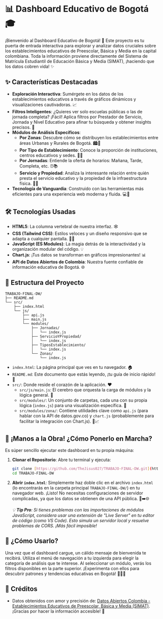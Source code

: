 # 📊 Dashboard Educativo de Bogotá 🎓

¡Bienvenido al Dashboard Educativo de Bogotá! 🎉 Este proyecto es tu puerta de entrada interactiva para explorar y analizar datos cruciales sobre los establecimientos educativos de Preescolar, Básica y Media en la capital colombiana. Toda la información proviene directamente del Sistema de Matrícula Estudiantil de Educación Básica y Media (SIMAT), ¡haciendo que los datos cobren vida! ✨

## ✨ Características Destacadas

- **Exploración Interactiva**: Sumérgete en los datos de los establecimientos educativos a través de gráficos dinámicos y visualizaciones cautivadoras. 📈
- **Filtros Inteligentes**: ¿Quieres ver solo escuelas públicas o las de jornada completa? ¡Fácil! Aplica filtros por Prestador de Servicio, Jornada y Nivel Educativo para afinar tu búsqueda y obtener insights precisos. 🔎
- **Módulos de Análisis Específicos**:
  - **Por Zonas**: Descubre cómo se distribuyen los establecimientos entre áreas Urbanas y Rurales de Bogotá. 🏙️🌳
  - **Por Tipo de Establecimiento**: Conoce la proporción de instituciones, centros educativos y sedes. 🏫🏢
  - **Por Jornadas**: Entiende la oferta de horarios: Mañana, Tarde, Completa, etc. ⏰📚
  - **Servicio y Propiedad**: Analiza la interesante relación entre quién presta el servicio educativo y la propiedad de la infraestructura física. 🤝🔗
- **Tecnología de Vanguardia**: Construido con las herramientas más eficientes para una experiencia web moderna y fluida. 💻🚀

## 🛠️ Tecnologías Usadas

- **HTML5**: La columna vertebral de nuestra interfaz. 🕸️
- **CSS (Tailwind CSS)**: Estilos veloces y un diseño responsivo que se adapta a cualquier pantalla. 🎨📱
- **JavaScript (ES Modules)**: La magia detrás de la interactividad y la organización modular del código. 💡
- **Chart.js**: ¡Tus datos se transforman en gráficos impresionantes! 📊
- **API de Datos Abiertos de Colombia**: Nuestra fuente confiable de información educativa de Bogotá. 🌐

## 📂 Estructura del Proyecto

```
TRABAJO-FINAL-DW/
├── README.md
└── src/
    ├── index.html
    └── js/
        ├── api.js
        ├── main.js
        └── modules/
            ├── Jornadas/
            │   └── index.js
            ├── ServicioYPropiedad/
            │   └── index.js
            ├── TiposEstablecimiento/
            │   └── index.js
            └── Zonas/
                └── index.js

```

- `index.html`: La página principal que ves en tu navegador. 🏠
- `README.md`: Este documento que estás leyendo, ¡tu guía de inicio rápido! 📖
- `src/`: Donde reside el corazón de la aplicación. ❤️
  - `src/js/main.js`: El cerebro que orquesta la carga de módulos y la lógica general. 🧠
  - `src/modules/`: Un conjunto de carpetas, cada una con su propia lógica (`index.js`) para una visualización específica. 🧩
  - `src/modules/zona/`: Contiene utilidades clave como `api.js` (para hablar con la API de datos.gov.co) y `chart.js` (probablemente para facilitar la integración con Chart.js). 📡📈

## 🚀 ¡Manos a la Obra! ¿Cómo Ponerlo en Marcha?

Es súper sencillo ejecutar este dashboard en tu propia máquina:

1.  **Clonar el Repositorio**: Abre tu terminal y ejecuta:
    ```bash
    git clone [https://github.com/TheJisus027/TRABAJO-FINAL-DW.git](https://github.com/TheJisus027/TRABAJO-FINAL-DW.git)
    cd TRABAJO-FINAL-DW
    ```
2.  **Abrir `index.html`**: Simplemente haz doble clic en el archivo `index.html` (lo encontrarás en la carpeta principal `TRABAJO-FINAL-DW/`) en tu navegador web. ¡Listo! No necesitas configuraciones de servidor complicadas, ya que los datos se obtienen de una API pública. 📁➡️🌐

    _💡 **Tip Pro**: Si tienes problemas con las importaciones de módulos JavaScript, considera usar una extensión de "Live Server" en tu editor de código (como VS Code). Esto simula un servidor local y resuelve problemas de CORS. ¡Más fácil imposible!_

## 🎯 ¿Cómo Usarlo?

Una vez que el dashboard cargue, un cálido mensaje de bienvenida te recibirá. Utiliza el menú de navegación a tu izquierda para elegir la categoría de análisis que te interese. Al seleccionar un módulo, verás los filtros disponibles en la parte superior. ¡Experimenta con ellos para descubrir patrones y tendencias educativas en Bogotá! 🕵️‍♀️✨

## 🙏 Créditos

- Datos obtenidos con amor y precisión de: [Datos Abiertos Colombia - Establecimientos Educativos de Preescolar, Básica y Media (SIMAT)](https://www.datos.gov.co/Educaci-n/Establecimientos-Educativos-de-Preescolar-B-sica-y/qijw-htwa). ¡Gracias por hacer la información accesible! 💖

```

```
